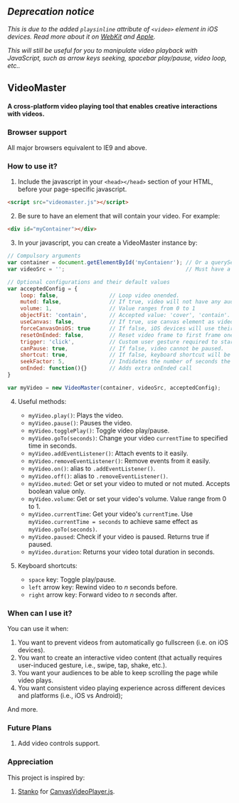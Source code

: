 ## *Deprecation notice*
*This is due to the added `playsinline` attribute of `<video>` element in iOS devices. Read more about it on [WebKit](https://webkit.org/blog/6784/new-video-policies-for-ios/) and [Apple](https://developer.apple.com/documentation/webkitjs/htmlvideoelement/2528111-playsinline).*

*This will still be useful for you to manipulate video playback with JavaScript, such as arrow keys seeking, spacebar play/pause, video loop, etc..*

## VideoMaster
#### A cross-platform video playing tool that enables creative interactions with videos.

### Browser support
All major browsers equivalent to IE9 and above.

### How to use it?
1. Include the javascript in your `<head></head>` section of your HTML, before your page-specific javascript.
```html
<script src="videomaster.js"></script>
```

2. Be sure to have an element that will contain your video. For example:
```html
<div id="myContainer"></div>
```

3. In your javascript, you can create a VideoMaster instance by:
```javascript
// Compulsory arguments
var container = document.getElementById('myContaienr'); // Or a querySelector string is good too
var videoSrc = '';                                      // Must have a valid video URL

// Optional configurations and their default values
var acceptedConfig = {
    loop: false,                // Loop video onended.
    muted: false,               // If true, video will not have any audio.
    volume: 1,                  // Value ranges from 0 to 1
    objectFit: 'contain',       // Accepted value: 'cover', 'contain'.
    useCanvas: false,           // If true, use canvas element as video for all platform.
    forceCanvasOniOS: true      // If false, iOS devices will use their native video player, which defeats the purpose of this tool.
    resetOnEnded: false,        // Reset video frame to first frame onended.
    trigger: 'click',           // Custom user gesture required to start/pause video.
    canPause: true,             // If false, video cannot be paused.
    shortcut: true,             // If false, keyboard shortcut will be disabled
    seekFactor: 5,              // Indidates the number of seconds the video will rewind/forward from keyboard shortcut
    onEnded: function(){}       // Adds extra onEnded call
}

var myVideo = new VideoMaster(container, videoSrc, acceptedConfig);
```

4. Useful methods:
    - `myVideo.play()`: Plays the video.
    - `myVideo.pause()`: Pauses the video.
    - `myVideo.togglePlay()`: Toggle video play/pause.
    - `myVideo.goTo(seconds)`: Change your video `currentTime` to specified time in seconds.
    - `myVideo.addEventListener()`: Attach events to it easily.
    - `myVideo.removeEventListener()`: Remove events from it easily.
    - `myVideo.on()`: alias to `.addEventListener()`.
    - `myVideo.off()`: alias to `.removeEventListener()`.
    - `myVideo.muted`: Get or set your video to muted or not muted. Accepts boolean value only.
    - `myVideo.volume`: Get or set your video's volume. Value range from 0 to 1.
    - `myVideo.currentTime`: Get your video's `currentTime`. Use `myVideo.currentTime = seconds` to achieve same effect as `myVideo.goTo(seconds)`.
    - `myVideo.paused`: Check if your video is paused. Returns true if paused.
    - `myVideo.duration`: Returns your video total duration in seconds.

5. Keyboard shortcuts:
    - `space` key: Toggle play/pause.
    - `left` arrow key: Rewind video to _n_ seconds before.
    - `right` arrow key: Forward video to _n_ seconds after.

### When can I use it?
You can use it when:
  1. You want to prevent videos from automatically go fullscreen (i.e. on iOS devices).
  2. You want to create an interactive video content (that actually requires user-induced gesture, i.e., swipe, tap, shake, etc.).
  3. You want your audiences to be able to keep scrolling the page while video plays.
  4. You want consistent video playing experience across different devices and platforms (i.e., iOS vs Android);

And more.

### Future Plans
1. Add video controls support.

### Appreciation
This project is inspired by:
1. [Stanko](https://github.com/Stanko/) for [CanvasVideoPlayer.js](https://github.com/Stanko/html-canvas-video-player).
